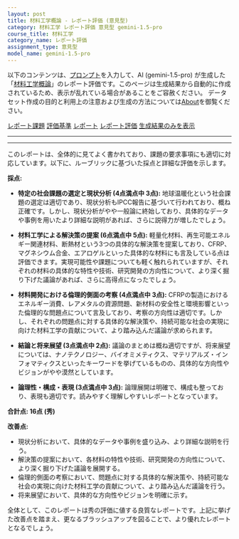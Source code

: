 ```yaml
---
layout: post
title: 材料工学概論 - レポート評価 (意見型)
category: 材料工学 レポート評価 意見型 gemini-1.5-pro
course_title: 材料工学
category_name: レポート評価
assignment_type: 意見型
model_name: gemini-1.5-pro
---
```


以下のコンテンツは、[プロンプト](http://127.0.0.1:8000/generated/材料工学/gemini-1.5-pro/prompt_レポート評価-意見型.md)を入力して、AI (gemini-1.5-pro) が生成した「[材料工学概論](/contents/材料工学/)」のレポート評価です。このページは生成結果から自動的に作成されているため、表示が乱れている場合があることをご容赦ください。
データセット作成の目的と利用上の注意および生成の方法については[About](/About)を御覧ください。

[レポート課題](../レポート課題-意見型)
[評価基準](../評価基準-意見型)
[レポート](../レポート-意見型)
[レポート評価](../レポート評価-意見型)
[生成結果のみを表示](http://127.0.0.1:8000/generated/材料工学/gemini-1.5-pro/レポート評価-意見型.md)
  

***
***
  
このレポートは、全体的に見てよく書かれており、課題の要求事項にも適切に対応しています。以下に、ルーブリックに基づいた採点と詳細な評価を示します。

**採点:**

* **特定の社会課題の選定と現状分析 (4点満点中 3点):** 地球温暖化という社会課題の選定は適切であり、現状分析もIPCC報告に基づいて行われており、概ね正確です。しかし、現状分析がやや一般論に終始しており、具体的なデータや事例を用いたより詳細な説明があれば、さらに説得力が増したでしょう。

* **材料工学による解決策の提案 (6点満点中 5点):** 軽量化材料、再生可能エネルギー関連材料、断熱材という3つの具体的な解決策を提案しており、CFRP、マグネシウム合金、エアロゲルといった具体的な材料にも言及している点は評価できます。実現可能性や課題についても軽く触れられていますが、それぞれの材料の具体的な特性や技術、研究開発の方向性について、より深く掘り下げた議論があれば、さらに高得点になったでしょう。

* **材料開発における倫理的側面の考察 (4点満点中 3点):** CFRPの製造におけるエネルギー消費、レアメタルの資源問題、新材料の安全性と環境影響といった倫理的な問題点について言及しており、考察の方向性は適切です。しかし、それぞれの問題点に対する具体的な解決策や、持続可能な社会の実現に向けた材料工学の貢献について、より踏み込んだ議論が求められます。

* **結論と将来展望 (3点満点中 2点):** 議論のまとめは概ね適切ですが、将来展望については、ナノテクノロジー、バイオミメティクス、マテリアルズ・インフォマティクスといったキーワードを挙げているものの、具体的な方向性やビジョンがやや漠然としています。

* **論理性・構成・表現 (3点満点中 3点):** 論理展開は明確で、構成も整っており、表現も適切です。読みやすく理解しやすいレポートとなっています。

**合計点: 16点 (秀)**

**改善点:**

* 現状分析において、具体的なデータや事例を盛り込み、より詳細な説明を行う。
* 解決策の提案において、各材料の特性や技術、研究開発の方向性について、より深く掘り下げた議論を展開する。
* 倫理的側面の考察において、問題点に対する具体的な解決策や、持続可能な社会の実現に向けた材料工学の貢献について、より踏み込んだ議論を行う。
* 将来展望において、具体的な方向性やビジョンを明確に示す。


全体として、このレポートは秀の評価に値する良質なレポートです。上記に挙げた改善点を踏まえ、更なるブラッシュアップを図ることで、より優れたレポートとなるでしょう。

